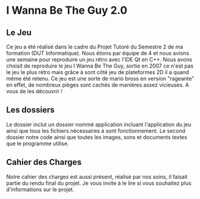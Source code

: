 # I Wanna Be The Guy 2.0

## Le Jeu
Ce jeu a été réalisé dans le cadre du Projet Tutoré du Semestre 2 de ma formation (DUT Informatique). Nous étions par équipe de 4 et nous avions une semaine pour reproduire un jeu rétro avec l'IDE Qt en C++. Nous avons choisit de reproduire le jeu I Wanna Be The Guy, sortie en 2007 ce n'est pas le jeu le plus rétro mais grâce à sont côté jeu de plateformes 2D il a quand même été retenu.
Ce jeu est une sorte de mario bross en version "rageante" en effet, de nombreux pièges sont cachés de manières assez vicieuses. A vous de les découvrir !

## Les dossiers
Le dossier inclut un dossier nommé application incluant l'application du jeu ainsi que tous les fichiers nécessaires à sont fonctionnement.
Le second dossier notre code ainsi que toutes les images, sons et documents textes que le programme utilise.

## Cahier des Charges
Notre cahier des charges est aussi présent, réalisé par nos soins, il faisait partie du rendu final du projet. Je vous invite à le lire si vous souhaitez plus d'informations sur le projet.

